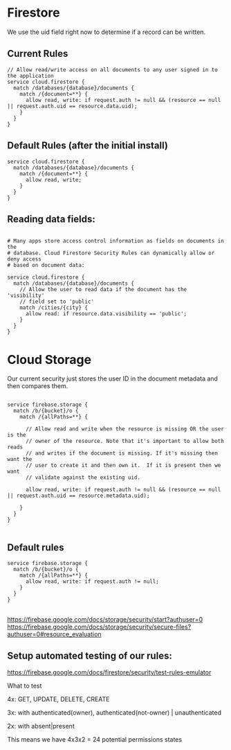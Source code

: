 # Firestore

We use the uid field right now to determine if a record can be written.

## Current Rules

```
// Allow read/write access on all documents to any user signed in to the application
service cloud.firestore {
  match /databases/{database}/documents {
    match /{document=**} {
      allow read, write: if request.auth != null && (resource == null || request.auth.uid == resource.data.uid);
    }
  }
}
```

## Default Rules (after the initial install)
          
```
service cloud.firestore {
  match /databases/{database}/documents {
    match /{document=**} {
      allow read, write;
    }
  }
}
```

## Reading data fields:

```

# Many apps store access control information as fields on documents in the
# database. Cloud Firestore Security Rules can dynamically allow or deny access
# based on document data:

service cloud.firestore {
  match /databases/{database}/documents {
    // Allow the user to read data if the document has the 'visibility'
    // field set to 'public'
    match /cities/{city} {
      allow read: if resource.data.visibility == 'public';
    }
  }
}

```

# Cloud Storage

Our current security just stores the user ID in the document metadata and then
compares them.

```

service firebase.storage {
  match /b/{bucket}/o {
    match /{allPaths=**} {

      // Allow read and write when the resource is missing OR the user is the 
      // owner of the resource. Note that it's important to allow both reads
      // and writes if the document is missing. If it's missing then want the 
      // user to create it and then own it.  If it is present then we want 
      // validate against the existing uid.  
        
      allow read, write: if request.auth != null && (resource == null || request.auth.uid == resource.metadata.uid);
      
    }
  }
}


```


## Default rules 

```
service firebase.storage {
  match /b/{bucket}/o {
    match /{allPaths=**} {
      allow read, write: if request.auth != null;
    }
  }
}
```

## 

https://firebase.google.com/docs/storage/security/start?authuser=0
https://firebase.google.com/docs/storage/security/secure-files?authuser=0#resource_evaluation

## Setup automated testing of our rules:

https://firebase.google.com/docs/firestore/security/test-rules-emulator


What to test

4x: GET, UPDATE, DELETE, CREATE

3x: with authenticated(owner), authenticated(not-owner) | unauthenticated

2x: with absent|present

This means we have 4x3x2 = 24 potential permissions states
